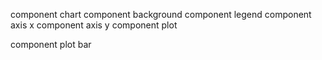 
component chart
  component background
  component legend
  component axis x
  component axis y
  component plot

component plot bar
